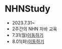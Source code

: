 # NHNStudy
* 2023.7.31~
* 2주간의 NHN 자바 교육
* 7.31(월)[이동하기](https://github.com/P-C-Space/NHNStudy/tree/master/NHN2023_08_01_Tue_remain)
* 8.01(화)[이동하기](https://github.com/P-C-Space/NHNStudy/tree/master/NHN2023_08_02_wed)
